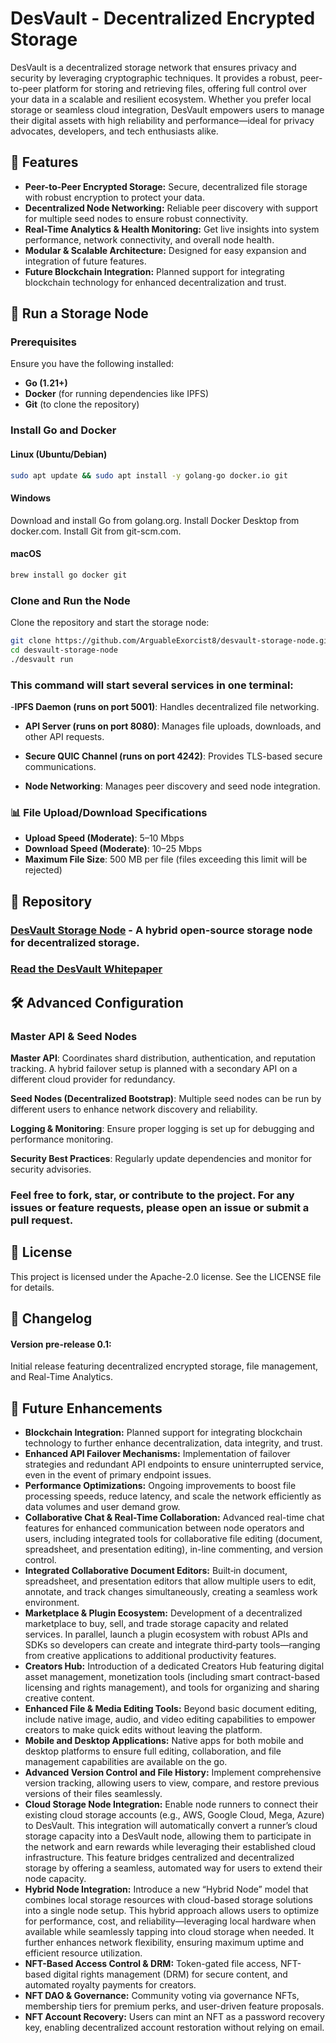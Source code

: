 # DesVault - Decentralized Encrypted Storage

DesVault is a decentralized storage network that ensures privacy and security by leveraging  cryptographic techniques. It provides a robust, peer-to-peer platform for storing and retrieving files, offering full control over your data in a scalable and resilient ecosystem. Whether you prefer local storage or seamless cloud integration, DesVault empowers users to manage their digital assets with high reliability and performance—ideal for privacy advocates, developers, and tech enthusiasts alike.


## 🌟 Features
- **Peer-to-Peer Encrypted Storage:** Secure, decentralized file storage with robust encryption to protect your data.
- **Decentralized Node Networking:** Reliable peer discovery with support for multiple seed nodes to ensure robust connectivity.
- **Real-Time Analytics & Health Monitoring:** Get live insights into system performance, network connectivity, and overall node health.
- **Modular & Scalable Architecture:** Designed for easy expansion and integration of future features.
- **Future Blockchain Integration:** Planned support for integrating blockchain technology for enhanced decentralization and trust.

## 🚀 Run a Storage Node

### Prerequisites
Ensure you have the following installed:
- **Go (1.21+)**
- **Docker** (for running dependencies like IPFS)
- **Git** (to clone the repository)

### Install Go and Docker

#### Linux (Ubuntu/Debian)
```bash
sudo apt update && sudo apt install -y golang-go docker.io git
```

#### Windows

Download and install Go from golang.org.
Install Docker Desktop from docker.com.
Install Git from git-scm.com.

#### macOS
```bash
brew install go docker git
```

### Clone and Run the Node

Clone the repository and start the storage node:
```bash
git clone https://github.com/ArguableExorcist8/desvault-storage-node.git
cd desvault-storage-node
./desvault run
```

### This command will start several services in one terminal:

-**IPFS Daemon (runs on port 5001)**: Handles decentralized file networking.

- **API Server (runs on port 8080)**: Manages file uploads, downloads, and other API requests.

- **Secure QUIC Channel (runs on port 4242)**: Provides TLS-based secure communications.

- **Node Networking**: Manages peer discovery and seed node integration.

### 📊 File Upload/Download Specifications

- **Upload Speed (Moderate)**: 5–10 Mbps
- **Download Speed (Moderate)**: 10–25 Mbps
- **Maximum File Size**: 500 MB per file (files exceeding this limit will be rejected)

## 🔗 Repository  

### [DesVault Storage Node](https://github.com/ArguableExorcist8/desvault-storage-node) - A hybrid open-source storage node for decentralized storage.

### [Read the DesVault Whitepaper](./WHITEPAPER.md)

## 🛠 Advanced Configuration
### Master API & Seed Nodes
**Master API**:
Coordinates shard distribution, authentication, and reputation tracking. A hybrid failover setup is planned with a secondary API on a different cloud provider for redundancy.

**Seed Nodes (Decentralized Bootstrap)**:
Multiple seed nodes can be run by different users to enhance network discovery and reliability.

**Logging & Monitoring**: 
Ensure proper logging is set up for debugging and performance monitoring.

**Security Best Practices**: 
Regularly update dependencies and monitor for security advisories.

### Feel free to fork, star, or contribute to the project. For any issues or feature requests, please open an issue or submit a pull request.

## 📝 License
This project is licensed under the Apache-2.0 license. See the LICENSE file for details.

## 📄 Changelog
#### Version pre-release 0.1:
Initial release featuring decentralized encrypted storage, file management, and Real-Time Analytics.

## 🔮 Future Enhancements

- **Blockchain Integration:**
Planned support for integrating blockchain technology to further enhance decentralization, data integrity, and trust.
- **Enhanced API Failover Mechanisms:**
Implementation of  failover strategies and redundant API endpoints to ensure uninterrupted service, even in the event of primary endpoint issues.
- **Performance Optimizations:**
Ongoing improvements to boost file processing speeds, reduce latency, and scale the network efficiently as data volumes and user demand grow.
- **Collaborative Chat & Real-Time Collaboration:**
Advanced real-time chat features for enhanced communication between node operators and users, including integrated tools for collaborative file editing (document, spreadsheet, and presentation editing), in-line commenting, and version control.
- **Integrated Collaborative Document Editors:**
Built‑in document, spreadsheet, and presentation editors that allow multiple users to edit, annotate, and track changes simultaneously, creating a seamless work environment.
- **Marketplace & Plugin Ecosystem:**
Development of a decentralized marketplace to buy, sell, and trade storage capacity and related services. In parallel, launch a plugin ecosystem with robust APIs and SDKs so developers can create and integrate third‑party tools—ranging from creative applications to additional productivity features.
- **Creators Hub:**
Introduction of a dedicated Creators Hub featuring digital asset management, monetization tools (including smart contract-based licensing and rights management), and tools for organizing and sharing creative content.
- **Enhanced File & Media Editing Tools:**
Beyond basic document editing, include native image, audio, and video editing capabilities to empower creators to make quick edits without leaving the platform.
- **Mobile and Desktop Applications:**
Native apps for both mobile and desktop platforms to ensure full editing, collaboration, and file management capabilities are available on the go.
- **Advanced Version Control and File History:**
Implement comprehensive version tracking, allowing users to view, compare, and restore previous versions of their files seamlessly.
- **Cloud Storage Node Integration:**
Enable node runners to connect their existing cloud storage accounts (e.g., AWS, Google Cloud, Mega, Azure) to DesVault. This integration will automatically convert a runner’s cloud storage capacity into a DesVault node, allowing them to participate in the network and earn rewards while leveraging their established cloud infrastructure. This feature bridges centralized and decentralized storage by offering a seamless, automated way for users to extend their node capacity.
- **Hybrid Node Integration:**
Introduce a new “Hybrid Node” model that combines local storage resources with cloud-based storage solutions into a single node setup. This hybrid approach allows users to optimize for performance, cost, and reliability—leveraging local hardware when available while seamlessly tapping into cloud storage when needed. It further enhances network flexibility, ensuring maximum uptime and efficient resource utilization.
- **NFT-Based Access Control & DRM:**
Token-gated file access, NFT-based digital rights management (DRM) for secure content, and automated royalty payments for creators.
- **NFT DAO & Governance:**
Community voting via governance NFTs, membership tiers for premium perks, and user-driven feature proposals.
- **NFT Account Recovery:**
Users can mint an NFT as a password recovery key, enabling decentralized account restoration without relying on email.